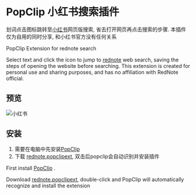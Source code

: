 # PopClip 小红书搜索插件

划词点击图标跳转至[小红书](https://www.xiaohongshu.com)网页版搜索, 省去打开网页再点击搜索的步骤. 
本插件仅为自用的同时分享, 和小红书官方没有任何关系

PopClip Extension for rednote search

Select text and click the icon to jump to [rednote](https://www.xiaohongshu.com) web search, saving the steps of opening the website before searching. This extension is created for personal use and sharing purposes, and has no affiliation with RedNote official.

## 预览
![小红书](https://github.com/user-attachments/assets/bd573385-bac4-441a-9052-a4dfe58d9200)

## 安装
1. 需要在电脑中先安装[PopClip](https://www.popclip.app/)
2. 下载 [rednote.popclipext](https://github.com/madssshi/popclip-rednote/raw/refs/heads/main/rednote.popclipext), 双击后popclip会自动识别并安装插件

First install [PopClip](https://www.popclip.app/) . 

Download [rednote.popclipext](https://github.com/madssshi/popclip-rednote/raw/refs/heads/main/rednote.popclipext), double-click and PopClip will automatically recognize and install the extension
